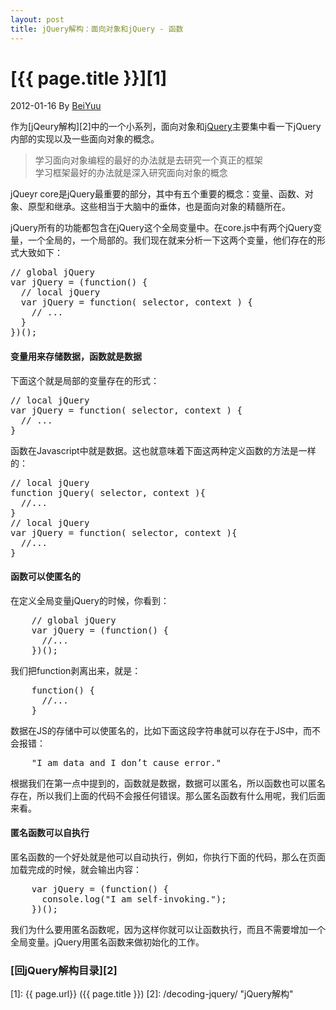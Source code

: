 ```yaml
---
layout: post
title: jQuery解构：面向对象和jQuery - 函数
---
```

# [{{ page.title }}][1]
2012-01-16 By [BeiYuu][]

作为[jQeury解构][2]中的一个小系列，面向对象和[jQuery][]主要集中看一下jQuery内部的实现以及一些面向对象的概念。

> 学习面向对象编程的最好的办法就是去研究一个真正的框架  
> 学习框架最好的办法就是深入研究面向对象的概念

jQueyr core是jQuery最重要的部分，其中有五个重要的概念：变量、函数、对象、原型和继承。这些相当于大脑中的垂体，也是面向对象的精髓所在。

jQuery所有的功能都包含在jQuery这个全局变量中。在core.js中有两个jQuery变量，一个全局的，一个局部的。我们现在就来分析一下这两个变量，他们存在的形式大致如下：

<pre class="prettyprint">
// global jQuery
var jQuery = (function() {
  // local jQuery
  var jQuery = function( selector, context ) {
    // ...
  }
})();
</pre>

#### 变量用来存储数据，函数就是数据
下面这个就是局部的变量存在的形式：

<pre class="prettyprint">
// local jQuery
var jQuery = function( selector, context ) {
  // ...
}
</pre>

函数在Javascript中就是数据。这也就意味着下面这两种定义函数的方法是一样的：

<pre class="prettyprint">
// local jQuery
function jQuery( selector, context ){
  //...
}
// local jQuery
var jQuery = function( selector, context ){
  //...
}
</pre>

#### 函数可以使匿名的
在定义全局变量jQuery的时候，你看到：

<pre class="prettyprint">
    // global jQuery
    var jQuery = (function() {
      //...
    })();
</pre>

我们把function剥离出来，就是：

<pre class="prettyprint">
    function() {
      //...
    }
</pre>

数据在JS的存储中可以使匿名的，比如下面这段字符串就可以存在于JS中，而不会报错：

<pre class="prettyprint">
    "I am data and I don’t cause error."
</pre>

根据我们在第一点中提到的，函数就是数据，数据可以匿名，所以函数也可以匿名存在，所以我们上面的代码不会报任何错误。那么匿名函数有什么用呢，我们后面来看。

#### 匿名函数可以自执行
匿名函数的一个好处就是他可以自动执行，例如，你执行下面的代码，那么在页面加载完成的时候，就会输出内容：

<pre class="prettyprint">
    var jQuery = (function() {
      console.log("I am self-invoking.");
    })();
</pre>

我们为什么要用匿名函数呢，因为这样你就可以让函数执行，而且不需要增加一个全局变量。jQuery用匿名函数来做初始化的工作。

### [回jQuery解构目录][2]
[BeiYuu]:    http://beiyuu.com  "BeiYuu"
[jQuery]:   http://jquery.com/ "jQuery"
[1]:    {{ page.url}}  ({{ page.title }})
[2]:    /decoding-jquery/ "jQuery解构"
